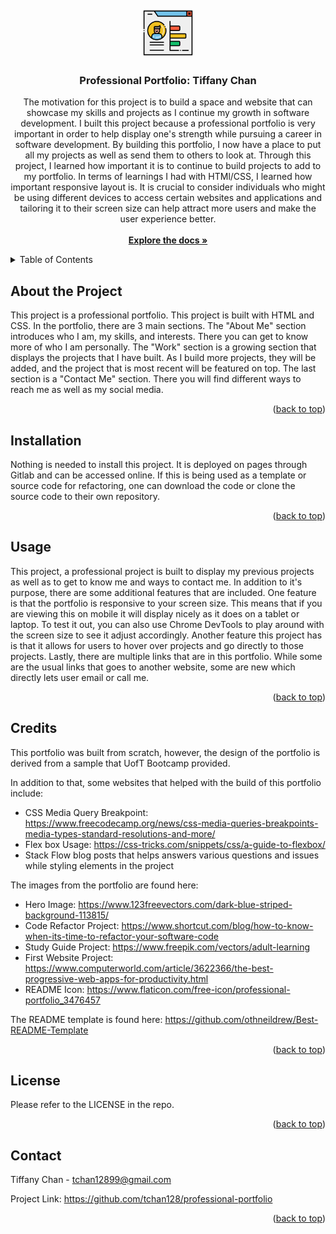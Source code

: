 <br />
<div align="center">
    <a href="https://github.com/tchan128/professional-portfolio"><img src="./Assets/professional-portfolio.png" alt="Logo" width="80" height="80"></a>
    <h3 align="center">Professional Portfolio: Tiffany Chan</h3>
    <p align="center">
        The motivation for this project is to build a space and website that can showcase my skills and projects as I continue my growth in software development. I built this project because a professional portfolio is very important in order to help display one's strength while pursuing a career in software development. By building this portfolio, I now have a place to put all my projects as well as send them to others to look at. Through this project, I learned how important it is to continue to build projects to add to my portfolio. In terms of learnings I had with HTMl/CSS, I learned how important responsive layout is. It is crucial to consider individuals who might be using different devices to access certain websites and applications and tailoring it to their screen size can help attract more users and make the user experience better.
        <br/>
        <br/>
        <a href="https://github.com/tchan128/professional-portfolio"><strong>Explore the docs »</strong></a>
    </p>
</div>

<details>
  <summary>Table of Contents</summary>
  <ol>
    <li>
      <a href="#about-the-project">About The Project</a>
    </li>
    <li><a href="#installation">Installation</a></li>
    <li><a href="#usage">Usage</a></li>
    <li><a href="#credits">Credits</a></li>
    <li><a href="#license">License</a></li>
    <li><a href="#contact">Contact</a></li>
  </ol>
</details>

## About the Project

This project is a professional portfolio. This project is built with HTML and CSS. In the portfolio, there are 3 main sections. The "About Me" section introduces who I am, my skills, and interests. There you can get to know more of who I am personally. The "Work" section is a growing section that displays the projects that I have built. As I build more projects, they will be added, and the project that is most recent will be featured on top. The last section is a "Contact Me" section. There you will find different ways to reach me as well as my social media. 

<p align="right">(<a href="#readme-top">back to top</a>)</p>

## Installation

Nothing is needed to install this project. It is deployed on pages through Gitlab and can be accessed online. If this is being used as a template or source code for refactoring, one can download the code or clone the source code to their own repository.

<p align="right">(<a href="#readme-top">back to top</a>)</p>
 
## Usage

This project, a professional project is built to display my previous projects as well as to get to know me and ways to contact me. In addition to it's purpose, there are some additional features that are included. One feature is that the portfolio is responsive to your screen size. This means that if you are viewing this on mobile it will display nicely as it does on a tablet or laptop. To test it out, you can also use Chrome DevTools to play around with the screen size to see it adjust accordingly. Another feature this project has is that it allows for users to hover over projects and go directly to those projects. Lastly, there are multiple links that are in this portfolio. While some are the usual links that goes to another website, some are new which directly lets user email or call me. 

<p align="right">(<a href="#readme-top">back to top</a>)</p>

## Credits

This portfolio was built from scratch, however, the design of the portfolio is derived from a sample that UofT Bootcamp provided. 

In addition to that, some websites that helped with the build of this portfolio include:

- CSS Media Query Breakpoint: https://www.freecodecamp.org/news/css-media-queries-breakpoints-media-types-standard-resolutions-and-more/
- Flex box Usage: https://css-tricks.com/snippets/css/a-guide-to-flexbox/
- Stack Flow blog posts that helps answers various questions and issues while styling elements in the project

The images from the portfolio are found here:

- Hero Image: https://www.123freevectors.com/dark-blue-striped-background-113815/
- Code Refactor Project: https://www.shortcut.com/blog/how-to-know-when-its-time-to-refactor-your-software-code
- Study Guide Project: https://www.freepik.com/vectors/adult-learning
- First Website Project: https://www.computerworld.com/article/3622366/the-best-progressive-web-apps-for-productivity.html
- README Icon: https://www.flaticon.com/free-icon/professional-portfolio_3476457

The README template is found here: https://github.com/othneildrew/Best-README-Template

<p align="right">(<a href="#readme-top">back to top</a>)</p>


## License

Please refer to the LICENSE in the repo.

<p align="right">(<a href="#readme-top">back to top</a>)</p>

## Contact

Tiffany Chan - tchan12899@gmail.com

Project Link: https://github.com/tchan128/professional-portfolio

<p align="right">(<a href="#readme-top">back to top</a>)</p>


